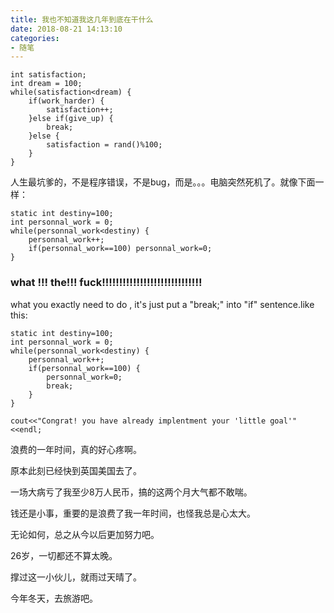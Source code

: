 ```yaml
---
title: 我也不知道我这几年到底在干什么
date: 2018-08-21 14:13:10
categories:
- 随笔
---
```


    int satisfaction;
    int dream = 100;
    while(satisfaction<dream) {
        if(work_harder) {
            satisfaction++;
        }else if(give_up) {
            break;
        }else {
            satisfaction = rand()%100;
        }
    }


人生最坑爹的，不是程序错误，不是bug，而是。。。电脑突然死机了。就像下面一样：

    static int destiny=100;
    int personnal_work = 0;
    while(personnal_work<destiny) {
        personnal_work++;
        if(personnal_work==100) personnal_work=0;
    }



<h3>what !!! the!!! fuck!!!!!!!!!!!!!!!!!!!!!!!!!!!!!</h3>

what you exactly need to do , it's just put a "break;" into "if" sentence.like this:

    static int destiny=100;
    int personnal_work = 0;
    while(personnal_work<destiny) {
        personnal_work++;
        if(personnal_work==100) { 
            personnal_work=0;
            break;
        }
    }
    
    cout<<"Congrat! you have already implentment your 'little goal'"<<endl;



浪费的一年时间，真的好心疼啊。

原本此刻已经快到英国美国去了。

一场大病亏了我至少8万人民币，搞的这两个月大气都不敢喘。

钱还是小事，重要的是浪费了我一年时间，也怪我总是心太大。



无论如何，总之从今以后更加努力吧。

26岁，一切都还不算太晚。



撑过这一小伙儿，就雨过天晴了。

今年冬天，去旅游吧。
